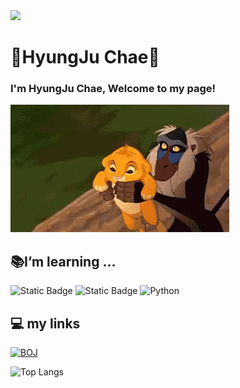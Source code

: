 <div align : center>
<img src="https://capsule-render.vercel.app/api?type=transparent&color=e0b88a&height=200&width=100%&section=header&text=HyungJu%20Chae%20GitHub&fontSize=80&fontColor=e0b88a" />   
</div>    

# 🦁HyungJu Chae👑
### I'm HyungJu Chae, Welcome to my page!
<img src = "profile/images/lion-king-simba.gif">

##  📚I’m learning ...
  <img alt="Static Badge" src="https://img.shields.io/badge/C-%23A8B9CC?style=for-the-badge&logo=c&logoColor=white"> <!--c tag-->
  <img alt="Static Badge" src="https://img.shields.io/badge/java-red?style=for-the-badge&logoColor=white"> <!--java tag-->
  <img alt="Python" src ="https://img.shields.io/badge/C++-3776AB.svg?&style=for-the-badge&logo=cplusplus&logoColor=white"/> <!--C++ tag-->   

## 💻 my links
<a href = "https://www.acmicpc.net/user/liehtr102"><img alt="BOJ" src ="https://img.shields.io/badge/Beakjoon-181717.svg?&style=for-the-badge&logo=deutschebank&logoColor=white"/></a> <!--BOJ profile tag-->


![Top Langs](https://github-readme-stats.vercel.app/api/top-langs/?username=pleasedontsee12&layout=compact) <!--language ratio-->

